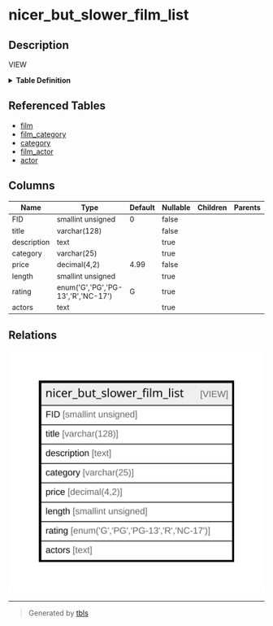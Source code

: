 # nicer_but_slower_film_list

## Description

VIEW

<details>
<summary><strong>Table Definition</strong></summary>

```sql
CREATE VIEW nicer_but_slower_film_list AS (select `sakila_db`.`film`.`film_id` AS `FID`,`sakila_db`.`film`.`title` AS `title`,`sakila_db`.`film`.`description` AS `description`,`sakila_db`.`category`.`name` AS `category`,`sakila_db`.`film`.`rental_rate` AS `price`,`sakila_db`.`film`.`length` AS `length`,`sakila_db`.`film`.`rating` AS `rating`,group_concat(concat(concat(upper(substr(`sakila_db`.`actor`.`first_name`,1,1)),lower(substr(`sakila_db`.`actor`.`first_name`,2,length(`sakila_db`.`actor`.`first_name`))),' ',concat(upper(substr(`sakila_db`.`actor`.`last_name`,1,1)),lower(substr(`sakila_db`.`actor`.`last_name`,2,length(`sakila_db`.`actor`.`last_name`)))))) separator ', ') AS `actors` from ((((`sakila_db`.`film` left join `sakila_db`.`film_category` on((`sakila_db`.`film_category`.`film_id` = `sakila_db`.`film`.`film_id`))) left join `sakila_db`.`category` on((`sakila_db`.`category`.`category_id` = `sakila_db`.`film_category`.`category_id`))) left join `sakila_db`.`film_actor` on((`sakila_db`.`film`.`film_id` = `sakila_db`.`film_actor`.`film_id`))) left join `sakila_db`.`actor` on((`sakila_db`.`film_actor`.`actor_id` = `sakila_db`.`actor`.`actor_id`))) group by `sakila_db`.`film`.`film_id`,`sakila_db`.`category`.`name`)
```

</details>

## Referenced Tables

- [film](film.md)
- [film_category](film_category.md)
- [category](category.md)
- [film_actor](film_actor.md)
- [actor](actor.md)

## Columns

| Name | Type | Default | Nullable | Children | Parents | Comment |
| ---- | ---- | ------- | -------- | -------- | ------- | ------- |
| FID | smallint unsigned | 0 | false |  |  |  |
| title | varchar(128) |  | false |  |  |  |
| description | text |  | true |  |  |  |
| category | varchar(25) |  | true |  |  |  |
| price | decimal(4,2) | 4.99 | false |  |  |  |
| length | smallint unsigned |  | true |  |  |  |
| rating | enum('G','PG','PG-13','R','NC-17') | G | true |  |  |  |
| actors | text |  | true |  |  |  |

## Relations

![er](nicer_but_slower_film_list.svg)

---

> Generated by [tbls](https://github.com/k1LoW/tbls)
